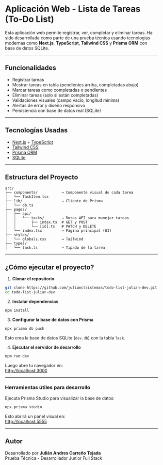 # Aplicación Web - Lista de Tareas (To-Do List)

Esta aplicación web permite registrar, ver, completar y eliminar tareas. Ha sido desarrollada como parte de una prueba técnica usando tecnologías modernas como **Next.js**, **TypeScript**, **Tailwind CSS** y **Prisma ORM** con base de datos SQLite.

---

## Funcionalidades

- Registrar tareas
- Mostrar tareas en tabla (pendientes arriba, completadas abajo)
- Marcar tareas como completadas o pendientes
- Eliminar tareas (solo si están completadas)
- Validaciones visuales (campo vacío, longitud mínima)
- Alertas de error y diseño responsivo
- Persistencia con base de datos real (SQLite)

---

## Tecnologías Usadas

- [Next.js](https://nextjs.org/) + [TypeScript](https://www.typescriptlang.org/)
- [Tailwind CSS](https://tailwindcss.com/)
- [Prisma ORM](https://www.prisma.io/)
- [SQLite](https://www.sqlite.org/)

---

## Estructura del Proyecto

```
src/
├── components/           → Componente visual de cada tarea
│   └── TaskItem.tsx
├── lib/                  → Cliente de Prisma
│   └── db.ts
├── pages/
│   ├── api/
│   │   └── tasks/        → Rutas API para manejar tareas
│   │       ├── index.ts  # GET y POST
│   │       └── [id].ts   # PATCH y DELETE
│   └── index.tsx         → Página principal (UI)
├── styles/
│   └── globals.css       → Tailwind
├── types/
│   └── task.ts           → Tipado de la tarea
```


---

##  ¿Cómo ejecutar el proyecto?

1. **Clonar el repositorio**

```bash
git clone https://github.com/julianctsistemas/todo-list-julian-dev.git
cd todo-list-julian-dev
```

2. **Instalar dependencias**

```bash
npm install
```

3. **Configurar la base de datos con Prisma**

```bash
npx prisma db push
```

Esto crea la base de datos SQLite (`dev.db`) con la tabla `Task`.

4. **Ejecutar el servidor de desarrollo**

```bash
npm run dev
```

Luego abre tu navegador en:  
[http://localhost:3000](http://localhost:3000)

---

###  Herramientas útiles para desarrollo

Ejecuta Prisma Studio para visualizar la base de datos:

```bash
npx prisma studio
```

Esto abrirá un panel visual en:  
[http://localhost:5555](http://localhost:5555)

---

##  Autor

Desarrollado por **Julián Andres Carreño Tejada**  
Prueba Técnica - Desarrollador Junior Full Stack
